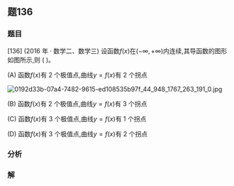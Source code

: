 ## 题136
### 题目
[136] (2016 年 · 数学二、数学三) 设函数$f( x)$在$( {-\infty , + \infty })$内连续,其导函数的图形如图所示,则 ( )。

(A) 函数$f( x)$有 2 个极值点,曲线$y = f( x)$有 2 个拐点

![0192d33b-07a4-7482-9615-ed108535b97f_44_948_1767_263_191_0.jpg](https://img.hwenyi.tech/202410282140260.webp)

(B) 函数$f( x)$有 2 个极值点,曲线$y = f( x)$有 3 个拐点

(C) 函数$f( x)$有 3 个极值点,曲线$y = f( x)$有 1 个拐点

(D) 函数$f( x)$有 3 个极值点,曲线$y = f( x)$有 2 个拐点
### 分析

### 解